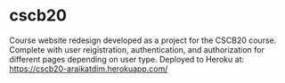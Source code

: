 # cscb20
Course website redesign developed as a project for the CSCB20 course. Complete with user reigistration, authentication, and authorization for different pages depending on user type. Deployed to Heroku at: https://cscb20-araikatdim.herokuapp.com/
